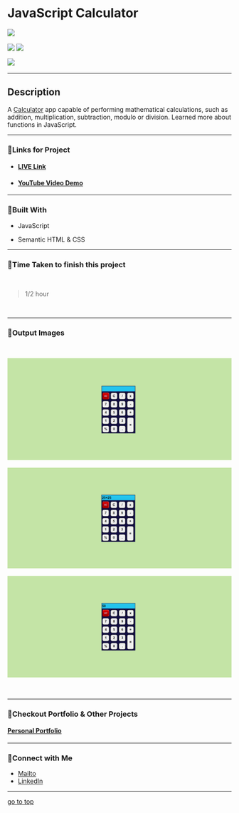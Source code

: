 # JavaScript Calculator

![](https://img.shields.io/badge/Calculator-App-brightgreen)

![](https://img.shields.io/badge/JavaScript-CSS-yellow)
![](https://img.shields.io/badge/functions-slice-red)

![](https://img.shields.io/badge/Shubham-Singh-blue)

<hr>

## Description

A [Calculator]() app capable of performing mathematical calculations, such as addition, multiplication, subtraction, modulo or division. Learned more about functions in JavaScript.

<hr>


### 📌Links for Project
- #### [LIVE Link]()

- #### [YouTube Video Demo](https://youtu.be/xdoHFdeSXrs)

<hr>

### 📌Built With

- JavaScript

- Semantic HTML & CSS

<hr>

### 📌Time Taken to finish this project

<br>

> 1/2 hour

<br>

<hr>

### 📌Output Images

<br>

![opimage](./Image/Calculator.png)

![opimage1](./Image/Calculator%20(1).png)

![opimage2](./Image/Calculator%20(2).png)

<br>

<hr>

### 📌Checkout Portfolio & Other Projects

#### [Personal Portfolio](https://shubhambhoj.in/)


***
### 📌Connect with Me
* [Mailto](mailto:shubhambhoj3@gmail.com)
* [LinkedIn](https://www.linkedin.com/in/shubham-singh-b122b7171/)

***
[go to top](#javascript-calculator)